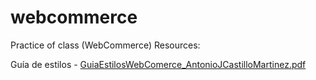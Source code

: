# webcommerce
Practice of class (WebCommerce)
Resources:

Guía de estilos -
[GuiaEstilosWebComerce_AntonioJCastilloMartinez.pdf](https://github.com/Cervezzo/webcommerce/files/7731057/GuiaEstilosWebComerce_AntonioJCastilloMartinez.pdf)

